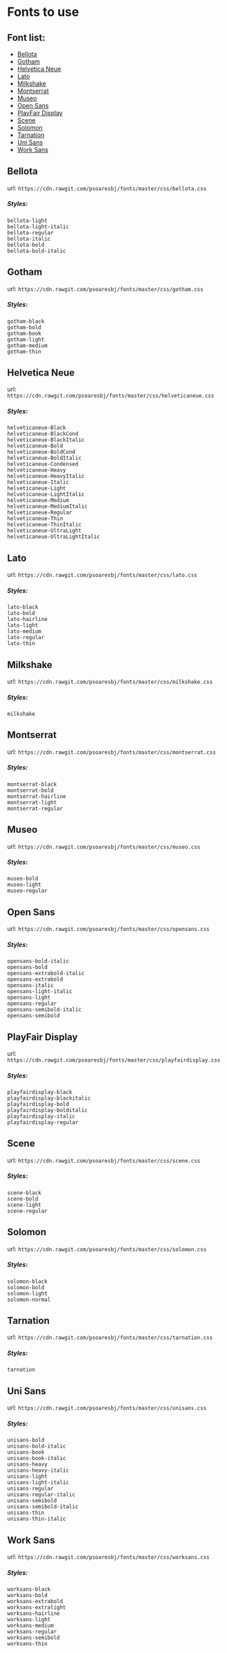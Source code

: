 # Fonts to use 


## Font list:
* [Bellota](#bellota)
* [Gotham](#gotham)
* [Helvetica Neue](#helveticaneue)
* [Lato](#lato)
* [Milkshake](#milkshake)
* [Montserrat](#montserrat)
* [Museo](#museo)
* [Open Sans](#opensans)
* [PlayFair Display](#playfairdisplay)
* [Scene](#scene)
* [Solomon](#solomon)
* [Tarnation](#tarnation)
* [Uni Sans](#unisans)
* [Work Sans](#worksans)


## <a name="bellota"></a>Bellota
url: `https://cdn.rawgit.com/psoaresbj/fonts/master/css/bellota.css`
##### Styles:
```
bellota-light
bellota-light-italic
bellota-regular
bellota-italic
bellota-bold
bellota-bold-italic
```
## <a name="gotham"></a>Gotham
url: `https://cdn.rawgit.com/psoaresbj/fonts/master/css/gotham.css`
##### Styles:
```
gotham-black
gotham-bold
gotham-book
gotham-light
gotham-medium
gotham-thin
```
## <a name="helveticaneue"></a>Helvetica Neue
url: `https://cdn.rawgit.com/psoaresbj/fonts/master/css/helveticaneue.css`
##### Styles:
```
helveticaneue-Black
helveticaneue-BlackCond
helveticaneue-BlackItalic
helveticaneue-Bold
helveticaneue-BoldCond
helveticaneue-BoldItalic
helveticaneue-Condensed
helveticaneue-Heavy
helveticaneue-HeavyItalic
helveticaneue-Italic
helveticaneue-Light
helveticaneue-LightItalic
helveticaneue-Medium
helveticaneue-MediumItalic
helveticaneue-Regular
helveticaneue-Thin
helveticaneue-ThinItalic
helveticaneue-UltraLight
helveticaneue-UltraLightItalic
```
## <a name="lato"></a>Lato
url: `https://cdn.rawgit.com/psoaresbj/fonts/master/css/lato.css`
##### Styles:
```
lato-black
lato-bold
lato-hairline
lato-light
lato-medium
lato-regular
lato-thin
```
## <a name="milkshake"></a>Milkshake
url: `https://cdn.rawgit.com/psoaresbj/fonts/master/css/milkshake.css`
##### Styles:
```
milkshake
```
## <a name="montserrat"></a>Montserrat
url: `https://cdn.rawgit.com/psoaresbj/fonts/master/css/montserrat.css`
##### Styles:
```
montserrat-black
montserrat-bold
montserrat-hairline
montserrat-light
montserrat-regular
```
## <a name="museo"></a>Museo
url: `https://cdn.rawgit.com/psoaresbj/fonts/master/css/museo.css`
##### Styles:
```
museo-bold
museo-light
museo-regular
```
## <a name="opensans"></a>Open Sans
url: `https://cdn.rawgit.com/psoaresbj/fonts/master/css/opensans.css`
##### Styles:
```
opensans-bold-italic
opensans-bold
opensans-extrabold-italic
opensans-extrabold
opensans-italic
opensans-light-italic
opensans-light
opensans-regular
opensans-semibold-italic
opensans-semibold
```
## <a name="playfairdisplay"></a>PlayFair Display
url: `https://cdn.rawgit.com/psoaresbj/fonts/master/css/playfairdisplay.css`
##### Styles:
```
playfairdisplay-black
playfairdisplay-blackitalic
playfairdisplay-bold
playfairdisplay-bolditalic
playfairdisplay-italic
playfairdisplay-regular
```
## <a name="scene"></a>Scene
url: `https://cdn.rawgit.com/psoaresbj/fonts/master/css/scene.css`
##### Styles:
```
scene-black
scene-bold
scene-light
scene-regular
```
## <a name="solomon"></a>Solomon
url: `https://cdn.rawgit.com/psoaresbj/fonts/master/css/solomon.css`
##### Styles:
```
solomon-black
solomon-bold
solomon-light
solomon-normal
```
## <a name="tarnation"></a>Tarnation
url: `https://cdn.rawgit.com/psoaresbj/fonts/master/css/tarnation.css`
##### Styles:
```
tarnation
```
## <a name="unisans"></a>Uni Sans
url: `https://cdn.rawgit.com/psoaresbj/fonts/master/css/unisans.css`
##### Styles:
```
unisans-bold
unisans-bold-italic
unisans-book
unisans-book-italic
unisans-heavy
unisans-heavy-italic
unisans-light
unisans-light-italic
unisans-regular
unisans-regular-italic
unisans-semibold
unisans-semibold-italic
unisans-thin
unisans-thin-italic
```
## <a name="worksans"></a>Work Sans
url: `https://cdn.rawgit.com/psoaresbj/fonts/master/css/worksans.css`
##### Styles:
```
worksans-black
worksans-bold
worksans-extrabold
worksans-extralight
worksans-hairline
worksans-light
worksans-medium
worksans-regular
worksans-semibold
worksans-thin
```
